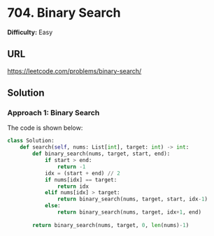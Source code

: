 # 704. Binary Search

**Difficulty:** Easy

## URL

https://leetcode.com/problems/binary-search/

## Solution

### Approach 1: Binary Search

The code is shown below:

```python
class Solution:
    def search(self, nums: List[int], target: int) -> int:
        def binary_search(nums, target, start, end):
            if start > end:
                return -1
            idx = (start + end) // 2
            if nums[idx] == target:
                return idx
            elif nums[idx] > target:
                return binary_search(nums, target, start, idx-1)
            else:
                return binary_search(nums, target, idx+1, end)
        
        return binary_search(nums, target, 0, len(nums)-1)
```
